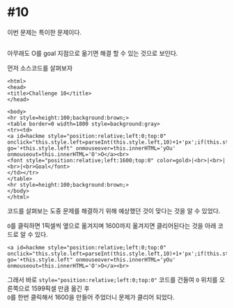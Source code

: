 #10
==

이번 문제는 특이한 문제이다.

![]()

아무래도 O를 goal 지점으로 옮기면 해결 할 수 있는 것으로 보인다.

먼저 소스코드를 살펴보자 

```
<html>
<head>
<title>Challenge 10</title>
</head>

<body>
<hr style=height:100;background:brown;>
<table border=0 width=1800 style=background:gray>
<tr><td>
<a id=hackme style="position:relative;left:0;top:0" onclick="this.style.left=parseInt(this.style.left,10)+1+'px';if(this.style.left=='1600px')this.href='?go='+this.style.left" onmouseover=this.innerHTML='yOu' onmouseout=this.innerHTML='O'>O</a><br>
<font style="position:relative;left:1600;top:0" color=gold>|<br>|<br>|<br>|<br>Goal</font>
</td></tr>
</table>
<hr style=height:100;background:brown;>
</body>
</html>
```

코드를 살펴보는 도중 문제를 해결하기 위해 예상했던 것이 맞다는 것을 알 수 있었다.

`O`를 클릭하면 1픽셀씩 옆으로 옮겨지며 1600까지 옮겨지면 클리어된다는 것을 아래 코드로 알 수 있다.

```
<a id=hackme style="position:relative;left:0;top:0" onclick="this.style.left=parseInt(this.style.left,10)+1+'px';if(this.style.left=='1600px')this.href='?go='+this.style.left" onmouseover=this.innerHTML='yOu' onmouseout=this.innerHTML='O'>O</a><br>
```

그래서 바로 `style="position:relative;left:0;top:0"` 코드를 건들여 `O` 위치를 오른쪽으로 1599픽셀 만큼 옮긴 후   
`O`를 한번 클릭해서 1600을 만들어 주었더니 문제가 클리어 되었다.

